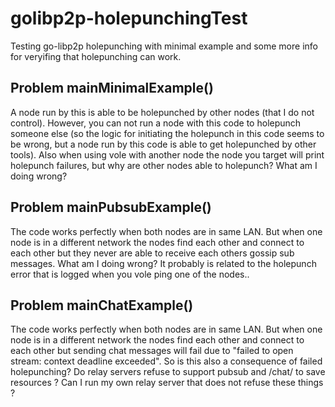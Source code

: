 # golibp2p-holepunchingTest
Testing go-libp2p holepunching with minimal example and some more info for veryifing that holepunching can work.

## Problem mainMinimalExample()
A node run by this is able to be holepunched by other nodes (that I do not control). However, you can not run a node with this code to holepunch someone else (so the logic for initiating the holepunch in this code seems to be wrong, but a node run by this code is able to get holepunched by other tools). Also when using vole with another node the node you target will print holepunch failures, but why are other nodes able to holepunch? What am I doing wrong?

## Problem mainPubsubExample()
The code works perfectly when both nodes are in same LAN. But when one node is in a different network the nodes find each other and connect to each other but they never are able to receive each others gossip sub messages. What am I doing wrong? It probably is related to the holepunch error that is logged when you vole ping one of the nodes..

## Problem mainChatExample()
The code works perfectly when both nodes are in same LAN. But when one node is in a different network the nodes find each other and connect to each other but sending chat messages will fail due to "failed to open stream: context deadline exceeded". So is this also a consequence of failed holepunching? Do relay servers refuse to support pubsub and /chat/ to save resources ? Can I run my own relay server that does not refuse these things ?
